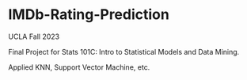# IMDb-Rating-Prediction

UCLA Fall 2023

Final Project for Stats 101C: Intro to Statistical Models and Data Mining.

Applied KNN, Support Vector Machine, etc.
